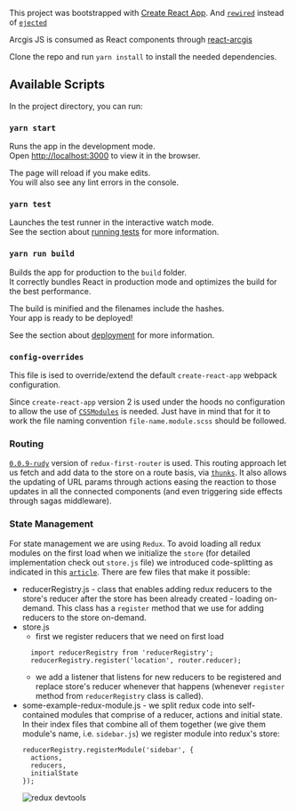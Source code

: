 This project was bootstrapped with [Create React App](https://github.com/facebook/create-react-app).
And [`rewired`](https://github.com/timarney/react-app-rewired) instead of [`ejected`](https://facebook.github.io/create-react-app/docs/available-scripts#npm-run-eject)

Arcgis JS is consumed as React components through [react-arcgis](https://github.com/Esri/react-arcgis)

Clone the repo and run `yarn install` to install the needed dependencies.

## Available Scripts

In the project directory, you can run:

### `yarn start`

Runs the app in the development mode.<br>
Open [http://localhost:3000](http://localhost:3000) to view it in the browser.

The page will reload if you make edits.<br>
You will also see any lint errors in the console.

### `yarn test`

Launches the test runner in the interactive watch mode.<br>
See the section about [running tests](https://facebook.github.io/create-react-app/docs/running-tests) for more information.

### `yarn run build`

Builds the app for production to the `build` folder.<br>
It correctly bundles React in production mode and optimizes the build for the best performance.

The build is minified and the filenames include the hashes.<br>
Your app is ready to be deployed!

See the section about [deployment](https://facebook.github.io/create-react-app/docs/deployment) for more information.


### `config-overrides`

This file is ised to override/extend the default `create-react-app` webpack configuration.

Since `create-react-app` version 2 is used under the hoods no configuration to allow the use of [`CSSModules`](https://facebook.github.io/create-react-app/docs/adding-a-css-modules-stylesheet) is needed. Just have in mind that for it to work the file naming convention `file-name.module.scss` should be followed.

### Routing

[`0.0.9-rudy`](https://www.npmjs.com/package/redux-first-router/v/0.0.9-rudy) version of `redux-first-router` is used.
This routing approach let us fetch and add data to the store on a route basis, via [`thunks`](https://www.npmjs.com/package/redux-first-router/v/0.0.9-rudy#routesmap-with-thunk).
It also allows the updating of URL params through actions easing the reaction to those updates in all the connected components (and even triggering side effects through sagas middleware).


### State Management

For state management we are using `Redux`.
To avoid loading all redux modules on the first load when we initialize the `store` (for detailed implementation check out `store.js` file) we introduced code-splitting as indicated in this [`article`](http://nicolasgallagher.com/redux-modules-and-code-splitting/). There are few files that make it possible:
* reducerRegistry.js - class that enables adding redux reducers to the store's reducer after the store has been already created - loading on-demand. This class has a `register` method that we use for adding reducers to the store on-demand.
* store.js
  * first we register reducers that we need on first load
  ```
    import reducerRegistry from 'reducerRegistry';
    reducerRegistry.register('location', router.reducer);
  ```
  * we add a listener that listens for new reducers to be registered and replace store's reducer whenever that happens (whenever `register` method from `reducerRegistry` class is called).
* some-example-redux-module.js - we split redux code into self-contained modules that comprise of a reducer, actions and initial state. In their index files that combine all of them together (we give them module's name, i.e. `sidebar.js`) we register module into redux's store:
  ```
  reducerRegistry.registerModule('sidebar', {
    actions,
    reducers,
    initialState
  });
  ```
  ![redux devtools](../half-earth-v3/public/redux-tools.jpg)






